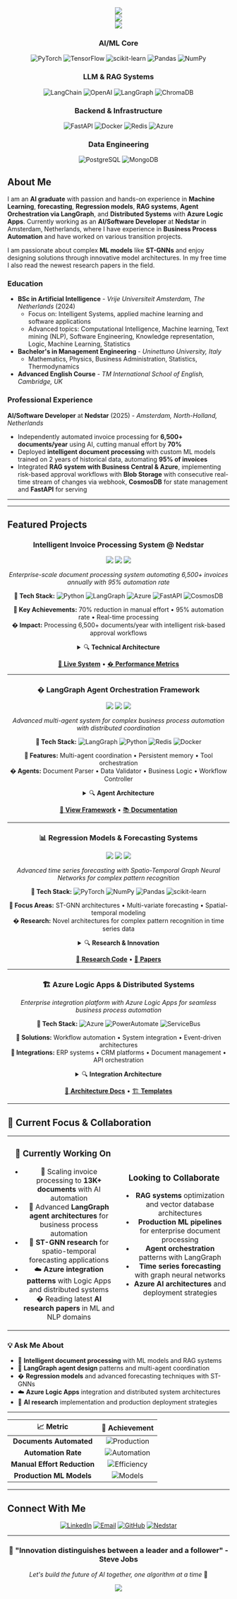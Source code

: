 <div align="center">
  <img src="https://capsule-render.vercel.app/api?type=waving&color=gradient&customColorList=12,20,30&height=200&section=header&text=Felice%20Faruolo&fontSize=40&fontColor=FFFFFF&animation=fadeIn&fontAlignY=35" />
</div>

<div align="center">
  <img src="https://capsule-render.vercel.app/api?type=soft&color=gradient&customColorList=12,20,30&height=100&section=header&text=AI%20Solution%20Architect&fontSize=30&fontColor=8B7355&animation=blinking&fontAlignY=70&desc=Transforming%20Ideas%20into%20Intelligent%20Solutions&descAlignY=85&descSize=14" />
</div>

<div align="center">
  <img src="https://readme-typing-svg.herokuapp.com?font=Fira+Code&pause=1000&color=8B7355&center=true&vCenter=true&width=700&lines=AI+Solution+Architect;Machine+Learning+Passionate;RAG+Systems+Specialist;Agent+Orchestration+Expert;Document+Processing+Architect;LangGraph+%26+Azure+Spe
---
## Tech Stack & Expertise

<div align="center">

### AI/ML Core
![PyTorch](https://img.shields.io/badge/PyTorch-8B4513?style=for-the-badge&logo=PyTorch&logoColor=white)
![TensorFlow](https://img.shields.io/badge/TensorFlow-D2B48C?style=for-the-badge&logo=TensorFlow&logoColor=8B4513)
![scikit-learn](https://img.shields.io/badge/scikit--learn-F5E6D3?style=for-the-badge&logo=scikit-learn&logoColor=8B4513)
![Pandas](https://img.shields.io/badge/pandas-228B22?style=for-the-badge&logo=pandas&logoColor=white)
![NumPy](https://img.shields.io/badge/numpy-4682B4?style=for-the-badge&logo=numpy&logoColor=white)

### LLM & RAG Systems
![LangChain](https://img.shields.io/badge/LangChain-8B7355?style=for-the-badge&logo=chainlink&logoColor=white)
![OpenAI](https://img.shields.io/badge/OpenAI-D2B48C?style=for-the-badge&logo=openai&logoColor=8B4513)
![LangGraph](https://img.shields.io/badge/LangGraph-DEB887?style=for-the-badge&logo=graph&logoColor=8B4513)
![ChromaDB](https://img.shields.io/badge/ChromaDB-228B22?style=for-the-badge&logo=database&logoColor=white)

### Backend & Infrastructure
![FastAPI](https://img.shields.io/badge/FastAPI-4682B4?style=for-the-badge&logo=fastapi&logoColor=white)
![Docker](https://img.shields.io/badge/docker-4682B4?style=for-the-badge&logo=docker&logoColor=white)
![Redis](https://img.shields.io/badge/redis-CD853F?style=for-the-badge&logo=redis&logoColor=white)
![Azure](https://img.shields.io/badge/Microsoft_Azure-4682B4?style=for-the-badge&logo=microsoft-azure&logoColor=white)

### Data Engineering
![PostgreSQL](https://img.shields.io/badge/postgres-228B22?style=for-the-badge&logo=postgresql&logoColor=white)
![MongoDB](https://img.shields.io/badge/MongoDB-228B22?style=for-the-badge&logo=mongodb&logoColor=white)

</div>

## About Me

I am an **AI graduate** with passion and hands-on experience in **Machine Learning**, **forecasting**, **Regression models**, **RAG systems**, **Agent Orchestration via LangGraph**, and **Distributed Systems** with **Azure Logic Apps**. Currently working as an **AI/Software Developer** at **Nedstar** in Amsterdam, Netherlands, where I have experience in **Business Process Automation** and have worked on various transition projects.

I am passionate about complex **ML models** like **ST-GNNs** and enjoy designing solutions through innovative model architectures. In my free time I also read the newest research papers in the field.

### Education
- **BSc in Artificial Intelligence** - *Vrije Universiteit Amsterdam, The Netherlands* (2024)
  - Focus on: Intelligent Systems, applied machine learning and software applications
  - Advanced topics: Computational Intelligence, Machine learning, Text mining (NLP), Software Engineering, Knowledge representation, Logic, Machine Learning, Statistics
- **Bachelor's in Management Engineering** - *Uninettuno University, Italy*
  - Mathematics, Physics, Business Administration, Statistics, Thermodynamics
- **Advanced English Course** - *TM International School of English, Cambridge, UK*

### Professional Experience
**AI/Software Developer** at **Nedstar** (2025) - *Amsterdam, North-Holland, Netherlands*
- Independently automated invoice processing for **6,500+ documents/year** using AI, cutting manual effort by **70%**
- Deployed **intelligent document processing** with custom ML models trained on 2 years of historical data, automating **95% of invoices**
- Integrated **RAG system with Business Central & Azure**, implementing risk-based approval workflows with **Blob Storage** with consecutive real-time stream of changes via webhook, **CosmosDB** for state management and **FastAPI** for serving

---
---

## Featured Projects

<div align="center">

### Intelligent Invoice Processing System @ Nedstar
<img src="https://img.shields.io/badge/Status-Production-228B22?style=flat-square&labelColor=F5E6D3" />
<img src="https://img.shields.io/badge/LangGraph-Latest-4682B4?style=flat-square&labelColor=F5E6D3" />
<img src="https://img.shields.io/badge/Azure-Active-CD853F?style=flat-square&labelColor=F5E6D3" />

*Enterprise-scale document processing system automating 6,500+ invoices annually with 95% automation rate*

**🔧 Tech Stack:** ![Python](https://img.shields.io/badge/-Python-3776AB?style=flat-square&logo=python&logoColor=white) ![LangGraph](https://img.shields.io/badge/-LangGraph-8B7355?style=flat-square&logo=graph&logoColor=white) ![Azure](https://img.shields.io/badge/-Azure-0078D4?style=flat-square&logo=microsoft-azure&logoColor=white) ![FastAPI](https://img.shields.io/badge/-FastAPI-009688?style=flat-square&logo=fastapi&logoColor=white) ![CosmosDB](https://img.shields.io/badge/-CosmosDB-4682B4?style=flat-square&logo=microsoft-azure&logoColor=white)

**🎯 Key Achievements:** 70% reduction in manual effort • 95% automation rate • Real-time processing  
**� Impact:** Processing 6,500+ documents/year with intelligent risk-based approval workflows

<details>
<summary>🔍 <strong>Technical Architecture</strong></summary>

- **RAG Pipeline**: Custom ML models trained on 2 years of historical invoice data
- **Integration Layer**: Business Central & Azure Blob Storage with real-time webhooks
- **State Management**: CosmosDB for persistent workflow state and audit trails
- **API Layer**: FastAPI for high-performance document processing endpoints
- **Orchestration**: LangGraph agents for intelligent workflow routing and validation

**Key Innovations:**
- Risk-based approval routing with ML-driven confidence scoring
- Real-time stream processing for immediate invoice status updates
- Custom OCR pipeline optimized for invoice layouts and formats
- Automated vendor master data reconciliation and validation

</details>

[🔗 **Live System**](https://nedstar.com) • [� **Performance Metrics**](https://nedstar.com/invoice-automation)

---

### � **LangGraph Agent Orchestration Framework**
<img src="https://img.shields.io/badge/Status-Active-228B22?style=flat-square&labelColor=F5E6D3" />
<img src="https://img.shields.io/badge/LangGraph-0.2+-4682B4?style=flat-square&labelColor=F5E6D3" />
<img src="https://img.shields.io/badge/Research-Focus-DEB887?style=flat-square&labelColor=F5E6D3" />

*Advanced multi-agent system for complex business process automation with distributed coordination*

**🔧 Tech Stack:** ![LangGraph](https://img.shields.io/badge/-LangGraph-8B7355?style=flat-square&logo=graph&logoColor=white) ![Python](https://img.shields.io/badge/-Python-3776AB?style=flat-square&logo=python&logoColor=white) ![Redis](https://img.shields.io/badge/-Redis-DC382D?style=flat-square&logo=redis&logoColor=white) ![Docker](https://img.shields.io/badge/-Docker-2496ED?style=flat-square&logo=docker&logoColor=white)

**🎯 Features:** Multi-agent coordination • Persistent memory • Tool orchestration  
**� Agents:** Document Parser • Data Validator • Business Logic • Workflow Controller

<details>
<summary>🔍 <strong>Agent Architecture</strong></summary>

- **Coordination Layer**: State machines for complex workflow orchestration
- **Memory Management**: Redis-backed persistent conversation and context memory
- **Tool Integration**: 12+ specialized tools for data processing and external system integration
- **Monitoring**: Real-time agent performance tracking and decision logging

**Agent Specializations:**
- **Document Agent**: Multi-format parsing, structure extraction, content validation
- **Validation Agent**: Business rule enforcement, data quality checks, compliance verification
- **Integration Agent**: ERP system connectivity, API orchestration, data synchronization
- **Monitoring Agent**: Performance tracking, anomaly detection, alert management

</details>

[🔗 **View Framework**](https://github.com/FeliceFaruolo/langgraph-framework) • [📚 **Documentation**](https://langgraph-docs.netlify.app)

---

### 📊 **Regression Models & Forecasting Systems**
<img src="https://img.shields.io/badge/Status-Research-DEB887?style=flat-square&labelColor=F5E6D3" />
<img src="https://img.shields.io/badge/PyTorch-2.0+-CD853F?style=flat-square&labelColor=F5E6D3" />
<img src="https://img.shields.io/badge/ST--GNN-Advanced-4682B4?style=flat-square&labelColor=F5E6D3" />

*Advanced time series forecasting with Spatio-Temporal Graph Neural Networks for complex pattern recognition*

**🔧 Tech Stack:** ![PyTorch](https://img.shields.io/badge/-PyTorch-EE4C2C?style=flat-square&logo=pytorch&logoColor=white) ![NumPy](https://img.shields.io/badge/-NumPy-013243?style=flat-square&logo=numpy&logoColor=white) ![Pandas](https://img.shields.io/badge/-Pandas-150458?style=flat-square&logo=pandas&logoColor=white) ![scikit-learn](https://img.shields.io/badge/-scikit--learn-F7931E?style=flat-square&logo=scikit-learn&logoColor=white)

**🎯 Focus Areas:** ST-GNN architectures • Multi-variate forecasting • Spatial-temporal modeling  
**� Research:** Novel architectures for complex pattern recognition in time series data

<details>
<summary>🔍 <strong>Research & Innovation</strong></summary>

- **ST-GNN Models**: Spatio-Temporal Graph Neural Networks for capturing complex dependencies
- **Forecasting Pipeline**: End-to-end system for multi-horizon prediction tasks
- **Model Architecture**: Custom attention mechanisms for temporal and spatial relationships
- **Evaluation Framework**: Comprehensive benchmarking against traditional and modern methods

**Technical Contributions:**
- Novel graph construction methods for time series relationships
- Attention-based temporal modeling with memory mechanisms
- Multi-scale feature extraction for diverse forecasting horizons
- Production deployment patterns for real-time inference

</details>

[🔗 **Research Code**](https://github.com/FeliceFaruolo/st-gnn-forecasting) • [📄 **Papers**](https://scholar.google.com/citations?user=your-id)

---

### 🏗️ **Azure Logic Apps & Distributed Systems**

*Enterprise integration platform with Azure Logic Apps for seamless business process automation*

**🔧 Tech Stack:** ![Azure](https://img.shields.io/badge/-Azure%20Logic%20Apps-0078D4?style=flat-square&logo=microsoft-azure&logoColor=white) ![PowerAutomate](https://img.shields.io/badge/-Power%20Automate-0066FF?style=flat-square&logo=microsoft&logoColor=white) ![ServiceBus](https://img.shields.io/badge/-Service%20Bus-228B22?style=flat-square&logo=microsoft-azure&logoColor=white)

**🎯 Solutions:** Workflow automation • System integration • Event-driven architectures  
**🔗 Integrations:** ERP systems • CRM platforms • Document management • API orchestration

<details>
<summary>🔍 <strong>Integration Architecture</strong></summary>

- **Workflow Engine**: Azure Logic Apps for complex business process orchestration
- **Event Processing**: Real-time event streaming and processing pipelines
- **API Management**: Centralized API gateway with authentication and rate limiting
- **Data Transformation**: ETL pipelines for data harmonization across systems

**Key Implementations:**
- Multi-system data synchronization with conflict resolution
- Automated approval workflows with escalation rules
- Real-time monitoring and alerting for business processes
- Scalable integration patterns for enterprise applications

</details>

[🔗 **Architecture Docs**](https://github.com/FeliceFaruolo/azure-integration) • [🏗️ **Templates**](https://github.com/FeliceFaruolo/logic-apps-templates)

</div>

---

## 🎯 Current Focus & Collaboration

<div align="center">

<table>
<tr>
<td align="center" width="50%">

### 🔬 **Currently Working On**
- 🧾 Scaling invoice processing to **13K+ documents** with AI automation
- 🤖 Advanced **LangGraph agent architectures** for business process automation  
- 🔮 **ST-GNN research** for spatio-temporal forecasting applications
- ☁️ **Azure integration patterns** with Logic Apps and distributed systems
- � Reading latest **AI research papers** in ML and NLP domains

</td>
<td align="center" width="50%">

### Looking to Collaborate
- **RAG systems** optimization and vector database architectures
- **Production ML pipelines** for enterprise document processing
- **Agent orchestration** patterns with LangGraph
- **Time series forecasting** with graph neural networks
- **Azure AI architectures** and deployment strategies

</td>
</tr>
</table>

</div>

### 💡 **Ask Me About**
- 🧾 **Intelligent document processing** with ML models and RAG systems
- 🤖 **LangGraph agent design** patterns and multi-agent coordination
- � **Regression models** and advanced forecasting techniques with ST-GNNs
- ☁️ **Azure Logic Apps** integration and distributed system architectures
- 🔬 **AI research** implementation and production deployment strategies

---
</div>

<div align="center">

| 📈 **Metric** | 🎯 **Achievement** |
|:-------------:|:-----------------:|
| **Documents Automated** | ![Production](https://img.shields.io/badge/6500+-228B22?style=flat-square&labelColor=F5E6D3) |
| **Automation Rate** | ![Automation](https://img.shields.io/badge/95%25-CD853F?style=flat-square&labelColor=F5E6D3) |
| **Manual Effort Reduction** | ![Efficiency](https://img.shields.io/badge/70%25-4682B4?style=flat-square&labelColor=F5E6D3) |
| **Production ML Models** | ![Models](https://img.shields.io/badge/5+-8B7355?style=flat-square&labelColor=F5E6D3) |

</div>

---

## Connect With Me

<div align="center">

[![LinkedIn](https://img.shields.io/badge/LinkedIn-8B7355?style=for-the-badge&logo=linkedin&logoColor=white)](https://linkedin.com/in/felice-faruolo)
[![Email](https://img.shields.io/badge/Email-D2B48C?style=for-the-badge&logo=gmail&logoColor=8B4513)](mailto:felice.faruolo@nedstar.com)
[![GitHub](https://img.shields.io/badge/GitHub-4682B4?style=for-the-badge&logo=github&logoColor=white)](https://github.com/FeliceFaruolo)
[![Nedstar](https://img.shields.io/badge/Nedstar-228B22?style=for-the-badge&logo=building&logoColor=white)](https://nedstar.com)

</div>

---

<div align="center">
  
### 🌟 **"Innovation distinguishes between a leader and a follower"** - Steve Jobs

*Let's build the future of AI together, one algorithm at a time* 🚀

</div>

<div align="center">
  <img src="https://capsule-render.vercel.app/api?type=waving&color=gradient&customColorList=12,20,30&height=120&section=footer&text=Thanks%20for%20Visiting!&fontSize=24&fontColor=8B7355&animation=fadeIn" />
</div>

